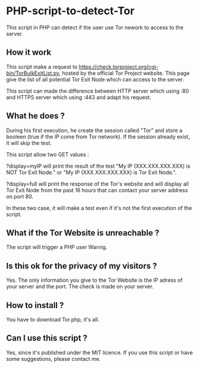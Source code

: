 # PHP-script-to-detect-Tor
This script in PHP can detect if the user use Tor nework to access to the server.
## How it work
This script make a request to https://check.torproject.org/cgi-bin/TorBulkExitList.py, hosted by the official Tor Project website. This page give the list of all potential Tor Exit Node which can access to the server.

This script can made the difference between HTTP server which using :80 and HTTPS server which using :443 and adapt his request.

## What he does ?
During his first execution, he create the session called "Tor" and store a booleen (true if the IP come from Tor network).
If the session already exist, it will skip the test.

This script allow two GET values :

?display=myIP will print the result of the test "My IP (XXX.XXX.XXX.XXX) is NOT Tor Exit Node." or "My IP (XXX.XXX.XXX.XXX) is Tor Exit Node.".

?display=full will print the response of the Tor's website and will display all Tor Exit Node from the past 16 hours that can contact your server address on port 80.

In these two case, it will make a test even if it's not the first execution of the script.

## What if the Tor Website is unreachable ?

The script will trigger a PHP user Warnig.

## Is this ok for the privacy of my visitors ?
Yes. The only information you give to the Tor Website is the IP adress of your server and the port. The check is made on your server.

## How to install ?
You have to download Tor.php, it's all.

## Can I use this script ?
Yes, since it's published under the MIT licence. If you use this script or have some suggestions, please contact me.
